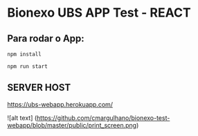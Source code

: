 # Bionexo UBS APP Test - REACT

## Para rodar o App:

```
npm install

npm run start

```

## SERVER HOST

https://ubs-webapp.herokuapp.com/


![alt text] (https://github.com/cmargulhano/bionexo-test-webapp/blob/master/public/print_screen.png)